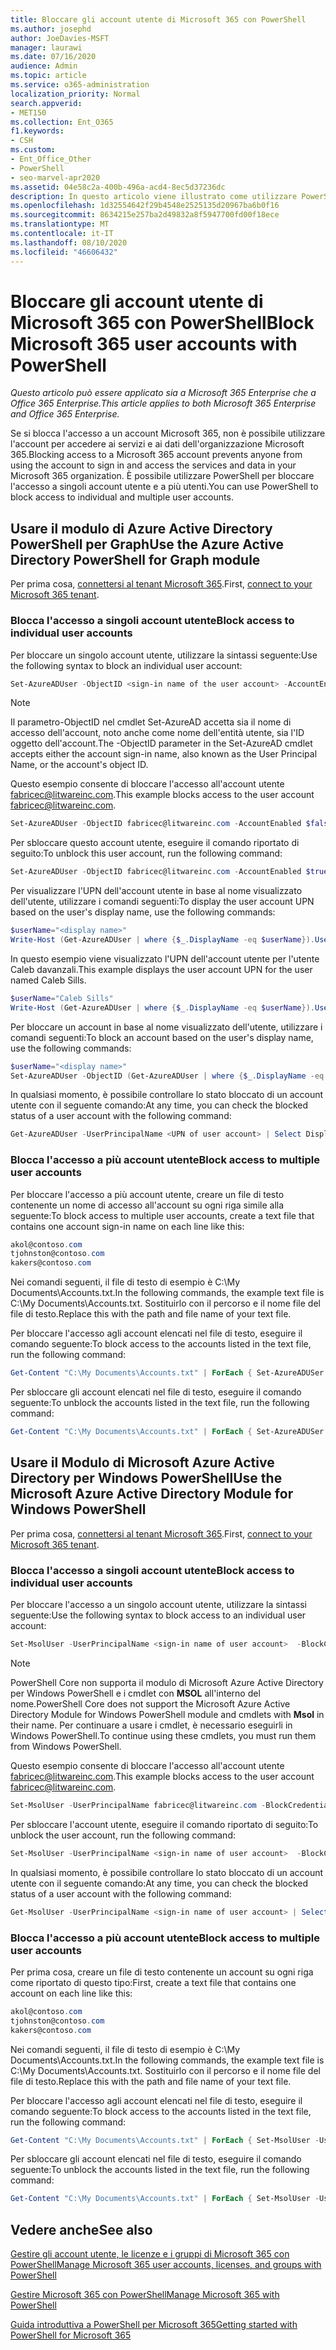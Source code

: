 ```yaml
---
title: Bloccare gli account utente di Microsoft 365 con PowerShell
ms.author: josephd
author: JoeDavies-MSFT
manager: laurawi
ms.date: 07/16/2020
audience: Admin
ms.topic: article
ms.service: o365-administration
localization_priority: Normal
search.appverid:
- MET150
ms.collection: Ent_O365
f1.keywords:
- CSH
ms.custom:
- Ent_Office_Other
- PowerShell
- seo-marvel-apr2020
ms.assetid: 04e58c2a-400b-496a-acd4-8ec5d37236dc
description: In questo articolo viene illustrato come utilizzare PowerShell per bloccare e sbloccare l'accesso agli account di Microsoft 365.
ms.openlocfilehash: 1d32554642f29b4548e2525135d20967ba6b0f16
ms.sourcegitcommit: 8634215e257ba2d49832a8f5947700fd00f18ece
ms.translationtype: MT
ms.contentlocale: it-IT
ms.lasthandoff: 08/10/2020
ms.locfileid: "46606432"
---
```

# <a name="block-microsoft-365-user-accounts-with-powershell"></a><span data-ttu-id="f3e51-103">Bloccare gli account utente di Microsoft 365 con PowerShell</span><span class="sxs-lookup"><span data-stu-id="f3e51-103">Block Microsoft 365 user accounts with PowerShell</span></span>

<span data-ttu-id="f3e51-104">*Questo articolo può essere applicato sia a Microsoft 365 Enterprise che a Office 365 Enterprise.*</span><span class="sxs-lookup"><span data-stu-id="f3e51-104">*This article applies to both Microsoft 365 Enterprise and Office 365 Enterprise.*</span></span>

<span data-ttu-id="f3e51-105">Se si blocca l'accesso a un account Microsoft 365, non è possibile utilizzare l'account per accedere ai servizi e ai dati dell'organizzazione Microsoft 365.</span><span class="sxs-lookup"><span data-stu-id="f3e51-105">Blocking access to a Microsoft 365 account prevents anyone from using the account to sign in and access the services and data in your Microsoft 365 organization.</span></span> <span data-ttu-id="f3e51-106">È possibile utilizzare PowerShell per bloccare l'accesso a singoli account utente e a più utenti.</span><span class="sxs-lookup"><span data-stu-id="f3e51-106">You can use PowerShell to block access to individual and multiple user accounts.</span></span>

## <a name="use-the-azure-active-directory-powershell-for-graph-module"></a><span data-ttu-id="f3e51-107">Usare il modulo di Azure Active Directory PowerShell per Graph</span><span class="sxs-lookup"><span data-stu-id="f3e51-107">Use the Azure Active Directory PowerShell for Graph module</span></span>

<span data-ttu-id="f3e51-108">Per prima cosa, [connettersi al tenant Microsoft 365](connect-to-office-365-powershell.md#connect-with-the-azure-active-directory-powershell-for-graph-module).</span><span class="sxs-lookup"><span data-stu-id="f3e51-108">First, [connect to your Microsoft 365 tenant](connect-to-office-365-powershell.md#connect-with-the-azure-active-directory-powershell-for-graph-module).</span></span>
 
### <a name="block-access-to-individual-user-accounts"></a><span data-ttu-id="f3e51-109">Blocca l'accesso a singoli account utente</span><span class="sxs-lookup"><span data-stu-id="f3e51-109">Block access to individual user accounts</span></span>

<span data-ttu-id="f3e51-110">Per bloccare un singolo account utente, utilizzare la sintassi seguente:</span><span class="sxs-lookup"><span data-stu-id="f3e51-110">Use the following syntax to block an individual user account:</span></span>
  
```powershell
Set-AzureADUser -ObjectID <sign-in name of the user account> -AccountEnabled $false
```

> [!NOTE]
> <span data-ttu-id="f3e51-111">Il parametro-ObjectID nel cmdlet Set-AzureAD accetta sia il nome di accesso dell'account, noto anche come nome dell'entità utente, sia l'ID oggetto dell'account.</span><span class="sxs-lookup"><span data-stu-id="f3e51-111">The -ObjectID parameter in the Set-AzureAD cmdlet accepts either the account sign-in name, also known as the User Principal Name, or the account's object ID.</span></span> 
  
<span data-ttu-id="f3e51-112">Questo esempio consente di bloccare l'accesso all'account utente fabricec@litwareinc.com.</span><span class="sxs-lookup"><span data-stu-id="f3e51-112">This example blocks access to the user account fabricec@litwareinc.com.</span></span>
  
```powershell
Set-AzureADUser -ObjectID fabricec@litwareinc.com -AccountEnabled $false
```

<span data-ttu-id="f3e51-113">Per sbloccare questo account utente, eseguire il comando riportato di seguito:</span><span class="sxs-lookup"><span data-stu-id="f3e51-113">To unblock this user account, run the following command:</span></span>
  
```powershell
Set-AzureADUser -ObjectID fabricec@litwareinc.com -AccountEnabled $true
```

<span data-ttu-id="f3e51-114">Per visualizzare l'UPN dell'account utente in base al nome visualizzato dell'utente, utilizzare i comandi seguenti:</span><span class="sxs-lookup"><span data-stu-id="f3e51-114">To display the user account UPN based on the user's display name, use the following commands:</span></span>
  
```powershell
$userName="<display name>"
Write-Host (Get-AzureADUser | where {$_.DisplayName -eq $userName}).UserPrincipalName

```

<span data-ttu-id="f3e51-115">In questo esempio viene visualizzato l'UPN dell'account utente per l'utente Caleb davanzali.</span><span class="sxs-lookup"><span data-stu-id="f3e51-115">This example displays the user account UPN for the user named Caleb Sills.</span></span>
  
```powershell
$userName="Caleb Sills"
Write-Host (Get-AzureADUser | where {$_.DisplayName -eq $userName}).UserPrincipalName
```

<span data-ttu-id="f3e51-116">Per bloccare un account in base al nome visualizzato dell'utente, utilizzare i comandi seguenti:</span><span class="sxs-lookup"><span data-stu-id="f3e51-116">To block an account based on the user's display name, use the following commands:</span></span>
  
```powershell
$userName="<display name>"
Set-AzureADUser -ObjectID (Get-AzureADUser | where {$_.DisplayName -eq $userName}).UserPrincipalName -AccountEnabled $false

```

<span data-ttu-id="f3e51-117">In qualsiasi momento, è possibile controllare lo stato bloccato di un account utente con il seguente comando:</span><span class="sxs-lookup"><span data-stu-id="f3e51-117">At any time, you can check the blocked status of a user account with the following command:</span></span>
  
```powershell
Get-AzureADUser -UserPrincipalName <UPN of user account> | Select DisplayName,AccountEnabled
```

### <a name="block-access-to-multiple-user-accounts"></a><span data-ttu-id="f3e51-118">Blocca l'accesso a più account utente</span><span class="sxs-lookup"><span data-stu-id="f3e51-118">Block access to multiple user accounts</span></span>

<span data-ttu-id="f3e51-119">Per bloccare l'accesso a più account utente, creare un file di testo contenente un nome di accesso all'account su ogni riga simile alla seguente:</span><span class="sxs-lookup"><span data-stu-id="f3e51-119">To block access to multiple user accounts, create a text file that contains one account sign-in name on each line like this:</span></span>
    
  ```powershell
akol@contoso.com
tjohnston@contoso.com
kakers@contoso.com
  ```

<span data-ttu-id="f3e51-120">Nei comandi seguenti, il file di testo di esempio è C:\My Documents\Accounts.txt.</span><span class="sxs-lookup"><span data-stu-id="f3e51-120">In the following commands, the example text file is C:\My Documents\Accounts.txt.</span></span> <span data-ttu-id="f3e51-121">Sostituirlo con il percorso e il nome file del file di testo.</span><span class="sxs-lookup"><span data-stu-id="f3e51-121">Replace this with the path and file name of your text file.</span></span>
  
<span data-ttu-id="f3e51-122">Per bloccare l'accesso agli account elencati nel file di testo, eseguire il comando seguente:</span><span class="sxs-lookup"><span data-stu-id="f3e51-122">To block access to the accounts listed in the text file, run the following command:</span></span>
    
```powershell
Get-Content "C:\My Documents\Accounts.txt" | ForEach { Set-AzureADUSer -ObjectID $_ -AccountEnabled $false }
```

<span data-ttu-id="f3e51-123">Per sbloccare gli account elencati nel file di testo, eseguire il comando seguente:</span><span class="sxs-lookup"><span data-stu-id="f3e51-123">To unblock the accounts listed in the text file, run the following command:</span></span>
    
```powershell
Get-Content "C:\My Documents\Accounts.txt" | ForEach { Set-AzureADUSer -ObjectID $_ -AccountEnabled $true }
```

## <a name="use-the-microsoft-azure-active-directory-module-for-windows-powershell"></a><span data-ttu-id="f3e51-124">Usare il Modulo di Microsoft Azure Active Directory per Windows PowerShell</span><span class="sxs-lookup"><span data-stu-id="f3e51-124">Use the Microsoft Azure Active Directory Module for Windows PowerShell</span></span>

<span data-ttu-id="f3e51-125">Per prima cosa, [connettersi al tenant Microsoft 365](connect-to-office-365-powershell.md#connect-with-the-microsoft-azure-active-directory-module-for-windows-powershell).</span><span class="sxs-lookup"><span data-stu-id="f3e51-125">First, [connect to your Microsoft 365 tenant](connect-to-office-365-powershell.md#connect-with-the-microsoft-azure-active-directory-module-for-windows-powershell).</span></span>
    
### <a name="block-access-to-individual-user-accounts"></a><span data-ttu-id="f3e51-126">Blocca l'accesso a singoli account utente</span><span class="sxs-lookup"><span data-stu-id="f3e51-126">Block access to individual user accounts</span></span>

<span data-ttu-id="f3e51-127">Per bloccare l'accesso a un singolo account utente, utilizzare la sintassi seguente:</span><span class="sxs-lookup"><span data-stu-id="f3e51-127">Use the following syntax to block access to an individual user account:</span></span>
  
```powershell
Set-MsolUser -UserPrincipalName <sign-in name of user account>  -BlockCredential $true
```

>[!Note]
><span data-ttu-id="f3e51-128">PowerShell Core non supporta il modulo di Microsoft Azure Active Directory per Windows PowerShell e i cmdlet con **MSOL** all'interno del nome.</span><span class="sxs-lookup"><span data-stu-id="f3e51-128">PowerShell Core does not support the Microsoft Azure Active Directory Module for Windows PowerShell module and cmdlets with **Msol** in their name.</span></span> <span data-ttu-id="f3e51-129">Per continuare a usare i cmdlet, è necessario eseguirli in Windows PowerShell.</span><span class="sxs-lookup"><span data-stu-id="f3e51-129">To continue using these cmdlets, you must run them from Windows PowerShell.</span></span>
>

<span data-ttu-id="f3e51-130">Questo esempio consente di bloccare l'accesso all'account utente fabricec@litwareinc.com.</span><span class="sxs-lookup"><span data-stu-id="f3e51-130">This example blocks access to the user account fabricec@litwareinc.com.</span></span>
  
```powershell
Set-MsolUser -UserPrincipalName fabricec@litwareinc.com -BlockCredential $true
```

<span data-ttu-id="f3e51-131">Per sbloccare l'account utente, eseguire il comando riportato di seguito:</span><span class="sxs-lookup"><span data-stu-id="f3e51-131">To unblock the user account, run the following command:</span></span>
  
```powershell
Set-MsolUser -UserPrincipalName <sign-in name of user account>  -BlockCredential $false
```

<span data-ttu-id="f3e51-132">In qualsiasi momento, è possibile controllare lo stato bloccato di un account utente con il seguente comando:</span><span class="sxs-lookup"><span data-stu-id="f3e51-132">At any time, you can check the blocked status of a user account with the following command:</span></span>
  
```powershell
Get-MsolUser -UserPrincipalName <sign-in name of user account> | Select DisplayName,BlockCredential
```

### <a name="block-access-to-multiple-user-accounts"></a><span data-ttu-id="f3e51-133">Blocca l'accesso a più account utente</span><span class="sxs-lookup"><span data-stu-id="f3e51-133">Block access to multiple user accounts</span></span>

<span data-ttu-id="f3e51-134">Per prima cosa, creare un file di testo contenente un account su ogni riga come riportato di questo tipo:</span><span class="sxs-lookup"><span data-stu-id="f3e51-134">First, create a text file that contains one account on each line like this:</span></span>
    
```powershell
akol@contoso.com
tjohnston@contoso.com
kakers@contoso.com
```

<span data-ttu-id="f3e51-135">Nei comandi seguenti, il file di testo di esempio è C:\My Documents\Accounts.txt.</span><span class="sxs-lookup"><span data-stu-id="f3e51-135">In the following commands, the example text file is C:\My Documents\Accounts.txt.</span></span> <span data-ttu-id="f3e51-136">Sostituirlo con il percorso e il nome file del file di testo.</span><span class="sxs-lookup"><span data-stu-id="f3e51-136">Replace this with the path and file name of your text file.</span></span>
    
<span data-ttu-id="f3e51-137">Per bloccare l'accesso agli account elencati nel file di testo, eseguire il comando seguente:</span><span class="sxs-lookup"><span data-stu-id="f3e51-137">To block access to the accounts listed in the text file, run the following command:</span></span>
    
  ```powershell
  Get-Content "C:\My Documents\Accounts.txt" | ForEach { Set-MsolUser -UserPrincipalName $_ -BlockCredential $true }
  ```
<span data-ttu-id="f3e51-138">Per sbloccare gli account elencati nel file di testo, eseguire il comando seguente:</span><span class="sxs-lookup"><span data-stu-id="f3e51-138">To unblock the accounts listed in the text file, run the following command:</span></span>
    
  ```powershell
  Get-Content "C:\My Documents\Accounts.txt" | ForEach { Set-MsolUser -UserPrincipalName $_ -BlockCredential $false }
  ```

## <a name="see-also"></a><span data-ttu-id="f3e51-139">Vedere anche</span><span class="sxs-lookup"><span data-stu-id="f3e51-139">See also</span></span>

[<span data-ttu-id="f3e51-140">Gestire gli account utente, le licenze e i gruppi di Microsoft 365 con PowerShell</span><span class="sxs-lookup"><span data-stu-id="f3e51-140">Manage Microsoft 365 user accounts, licenses, and groups with PowerShell</span></span>](manage-user-accounts-and-licenses-with-office-365-powershell.md)
  
[<span data-ttu-id="f3e51-141">Gestire Microsoft 365 con PowerShell</span><span class="sxs-lookup"><span data-stu-id="f3e51-141">Manage Microsoft 365 with PowerShell</span></span>](manage-office-365-with-office-365-powershell.md)
  
[<span data-ttu-id="f3e51-142">Guida introduttiva a PowerShell per Microsoft 365</span><span class="sxs-lookup"><span data-stu-id="f3e51-142">Getting started with PowerShell for Microsoft 365</span></span>](getting-started-with-office-365-powershell.md)
